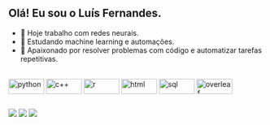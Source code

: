 ## Olá! Eu sou o Luís Fernandes.

- 🔭 Hoje trabalho com redes neurais.
- 🌱 Estudando machine learning e automações.
- 🤖 Apaixonado por resolver problemas com código e automatizar tarefas repetitivas.

<div style="display: inline_block"><br>
  <img align="center" alt="python" height="30" width="70" src="https://img.shields.io/badge/Python-3776AB?style=for-the-badge&logo=python&logoColor=white">
  <img align="center" alt="c++" height="30" width="70" src="https://img.shields.io/badge/C%2B%2B-00599C?style=for-the-badge&logo=c%2B%2B&logoColor=white">
  <img align="center" alt="r" height="30" width="70" src="https://img.shields.io/badge/R-276DC3?style=for-the-badge&logo=r&logoColor=white">
  <img align="center" alt="html" height="30" width="70" src="https://img.shields.io/badge/HTML5-E34F26?style=for-the-badge&logo=html5&logoColor=white">
  <img align="center" alt="sql" height="30" width="70" src="https://img.shields.io/badge/SQL-4479A1?style=for-the-badge&logo=postgresql&logoColor=white">
  <img align="center" alt="overleaf" height="30" width="70" src="https://img.shields.io/badge/Overleaf-47A141?style=for-the-badge&logo=Overleaf&logoColor=white">
</div>

##

<div> 
  <a href="https://www.instagram.com/luisin.png" target="_blank"><img src="https://img.shields.io/badge/-Instagram-%23E4405F?style=for-the-badge&logo=instagram&logoColor=white" target="_blank"></a>
  <a href = "mailto:luisfernandessaucedosouza4@gmail.com"><img src="https://img.shields.io/badge/-Gmail-%23333?style=for-the-badge&logo=gmail&logoColor=white" target="_blank"></a>
  <a href="https://www.linkedin.com/in/luis-fernandes-6161ba248" target="_blank"><img src="https://img.shields.io/badge/-LinkedIn-%230077B5?style=for-the-badge&logo=linkedin&logoColor=white" target="_blank"></a> 
</div>

